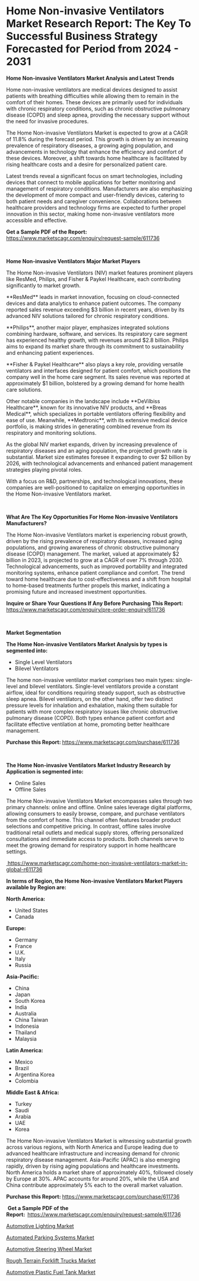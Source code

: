 <p><h1>Home Non-invasive Ventilators Market Research Report: The Key To Successful Business Strategy Forecasted for Period from 2024 - 2031</h1></p><p><strong>Home Non-invasive Ventilators Market Analysis and Latest Trends</strong></p>
<p><p>Home non-invasive ventilators are medical devices designed to assist patients with breathing difficulties while allowing them to remain in the comfort of their homes. These devices are primarily used for individuals with chronic respiratory conditions, such as chronic obstructive pulmonary disease (COPD) and sleep apnea, providing the necessary support without the need for invasive procedures. </p><p>The Home Non-invasive Ventilators Market is expected to grow at a CAGR of 11.8% during the forecast period. This growth is driven by an increasing prevalence of respiratory diseases, a growing aging population, and advancements in technology that enhance the efficiency and comfort of these devices. Moreover, a shift towards home healthcare is facilitated by rising healthcare costs and a desire for personalized patient care. </p><p>Latest trends reveal a significant focus on smart technologies, including devices that connect to mobile applications for better monitoring and management of respiratory conditions. Manufacturers are also emphasizing the development of more compact and user-friendly devices, catering to both patient needs and caregiver convenience. Collaborations between healthcare providers and technology firms are expected to further propel innovation in this sector, making home non-invasive ventilators more accessible and effective.</p></p>
<p><strong>Get a Sample PDF of the Report:&nbsp;</strong> <a href="https://www.marketscagr.com/enquiry/request-sample/611736?utm_campaign=1848&utm_medium=2&utm_source=Github&utm_content=ia&utm_term=10122024&utm_id=home-non-invasive-ventilators">https://www.marketscagr.com/enquiry/request-sample/611736</a></p>
<p>&nbsp;</p>
<p><strong>Home Non-invasive Ventilators Major Market Players</strong></p>
<p><p>The Home Non-invasive Ventilators (NIV) market features prominent players like ResMed, Philips, and Fisher & Paykel Healthcare, each contributing significantly to market growth. </p><p>**ResMed** leads in market innovation, focusing on cloud-connected devices and data analytics to enhance patient outcomes. The company reported sales revenue exceeding $3 billion in recent years, driven by its advanced NIV solutions tailored for chronic respiratory conditions.</p><p>**Philips**, another major player, emphasizes integrated solutions combining hardware, software, and services. Its respiratory care segment has experienced healthy growth, with revenues around $2.8 billion. Philips aims to expand its market share through its commitment to sustainability and enhancing patient experiences.</p><p>**Fisher & Paykel Healthcare** also plays a key role, providing versatile ventilators and interfaces designed for patient comfort, which positions the company well in the home care segment. Its sales revenue was reported at approximately $1 billion, bolstered by a growing demand for home health care solutions.</p><p>Other notable companies in the landscape include **DeVilbiss Healthcare**, known for its innovative NIV products, and **Breas Medical**, which specializes in portable ventilators offering flexibility and ease of use. Meanwhile, **Medtronic**, with its extensive medical device portfolio, is making strides in generating combined revenue from its respiratory and monitoring solutions.</p><p>As the global NIV market expands, driven by increasing prevalence of respiratory diseases and an aging population, the projected growth rate is substantial. Market size estimates foresee it expanding to over $2 billion by 2026, with technological advancements and enhanced patient management strategies playing pivotal roles. </p><p>With a focus on R&D, partnerships, and technological innovations, these companies are well-positioned to capitalize on emerging opportunities in the Home Non-invasive Ventilators market.</p></p>
<p>&nbsp;</p>
<p><strong>What Are The Key Opportunities For Home Non-invasive Ventilators Manufacturers?</strong></p>
<p><p>The Home Non-invasive Ventilators market is experiencing robust growth, driven by the rising prevalence of respiratory diseases, increased aging populations, and growing awareness of chronic obstructive pulmonary disease (COPD) management. The market, valued at approximately $2 billion in 2023, is projected to grow at a CAGR of over 7% through 2030. Technological advancements, such as improved portability and integrated monitoring systems, enhance patient compliance and comfort. The trend toward home healthcare due to cost-effectiveness and a shift from hospital to home-based treatments further propels this market, indicating a promising future and increased investment opportunities.</p></p>
<p><strong>Inquire or Share Your Questions If Any Before Purchasing This Report:</strong> <a href="https://www.marketscagr.com/enquiry/pre-order-enquiry/611736?utm_campaign=1848&utm_medium=2&utm_source=Github&utm_content=ia&utm_term=10122024&utm_id=home-non-invasive-ventilators">https://www.marketscagr.com/enquiry/pre-order-enquiry/611736</a></p>
<p>&nbsp;</p>
<p><strong>Market Segmentation</strong></p>
<p><strong>The Home Non-invasive Ventilators Market Analysis by types is segmented into:</strong></p>
<p><ul><li>Single Level Ventilators</li><li>Bilevel Ventilators</li></ul></p>
<p><p>The home non-invasive ventilator market comprises two main types: single-level and bilevel ventilators. Single-level ventilators provide a constant airflow, ideal for conditions requiring steady support, such as obstructive sleep apnea. Bilevel ventilators, on the other hand, offer two distinct pressure levels for inhalation and exhalation, making them suitable for patients with more complex respiratory issues like chronic obstructive pulmonary disease (COPD). Both types enhance patient comfort and facilitate effective ventilation at home, promoting better healthcare management.</p></p>
<p><strong>Purchase this Report:&nbsp;</strong><a href="https://www.marketscagr.com/purchase/611736?utm_campaign=1848&utm_medium=2&utm_source=Github&utm_content=ia&utm_term=10122024&utm_id=home-non-invasive-ventilators">https://www.marketscagr.com/purchase/611736</a></p>
<p>&nbsp;</p>
<p><strong>The Home Non-invasive Ventilators Market Industry Research by Application is segmented into:</strong></p>
<p><ul><li>Online Sales</li><li>Offline Sales</li></ul></p>
<p><p>The Home Non-invasive Ventilators Market encompasses sales through two primary channels: online and offline. Online sales leverage digital platforms, allowing consumers to easily browse, compare, and purchase ventilators from the comfort of home. This channel often features broader product selections and competitive pricing. In contrast, offline sales involve traditional retail outlets and medical supply stores, offering personalized consultations and immediate access to products. Both channels serve to meet the growing demand for respiratory support in home healthcare settings.</p></p>
<p><a href="https://www.marketscagr.com/home-non-invasive-ventilators-market-in-global-r611736?utm_campaign=1848&utm_medium=2&utm_source=Github&utm_content=ia&utm_term=10122024&utm_id=home-non-invasive-ventilators">&nbsp;https://www.marketscagr.com/home-non-invasive-ventilators-market-in-global-r611736</a></p>
<p><strong>In terms of Region, the Home Non-invasive Ventilators Market Players available by Region are:</strong></p>
<p>
    <p> <strong> North America: </strong>
        <ul>
            <li>United States</li>
            <li>Canada</li>
        </ul>
        </p> 
    <p> <strong> Europe: </strong>
        <ul>
            <li>Germany</li>
            <li>France</li>
            <li>U.K.</li>
            <li>Italy</li>
            <li>Russia</li>
        </ul>
        </p> 
    <p> <strong> Asia-Pacific: </strong>
        <ul>
            <li>China</li>
            <li>Japan</li>
            <li>South Korea</li>
            <li>India</li>
            <li>Australia</li>
            <li>China Taiwan</li>
            <li>Indonesia</li>
            <li>Thailand</li>
            <li>Malaysia</li>
        </ul>
        </p> 
    <p> <strong> Latin America: </strong>
        <ul>
            <li>Mexico</li>
            <li>Brazil</li>
            <li>Argentina Korea</li>
            <li>Colombia</li>
        </ul>
        </p> 
    <p> <strong> Middle East & Africa: </strong>
        <ul>
            <li>Turkey</li>
            <li>Saudi</li>
            <li>Arabia</li>
            <li>UAE</li>
            <li>Korea</li>
        </ul>
    </p>
    </p>
<p><p>The Home Non-invasive Ventilators Market is witnessing substantial growth across various regions, with North America and Europe leading due to advanced healthcare infrastructure and increasing demand for chronic respiratory disease management. Asia-Pacific (APAC) is also emerging rapidly, driven by rising aging populations and healthcare investments. North America holds a market share of approximately 40%, followed closely by Europe at 30%. APAC accounts for around 20%, while the USA and China contribute approximately 5% each to the overall market valuation.</p></p>
<p><strong>Purchase this Report: </strong><a href="https://www.marketscagr.com/purchase/611736?utm_campaign=1848&utm_medium=2&utm_source=Github&utm_content=ia&utm_term=10122024&utm_id=home-non-invasive-ventilators">https://www.marketscagr.com/purchase/611736</a></p>
<p>&nbsp;<strong>Get a Sample PDF of the Report:&nbsp;&nbsp;</strong><a href="https://www.marketscagr.com/enquiry/request-sample/611736?utm_campaign=1848&utm_medium=2&utm_source=Github&utm_content=ia&utm_term=10122024&utm_id=home-non-invasive-ventilators">https://www.marketscagr.com/enquiry/request-sample/611736</a></p>
<p><strong></strong></p>
<p><p><a href="https://www.linkedin.com/pulse/global-automotive-lighting-market-opportunities-challenges2024-eueaf?utm_campaign=1848&utm_medium=2&utm_source=Github&utm_content=ia&utm_term=10122024&utm_id=home-non-invasive-ventilators">Automotive Lighting Market</a></p><p><a href="https://www.linkedin.com/pulse/challenges-opportunities-automated-parking-systems-market-ovtpf?utm_campaign=1848&utm_medium=2&utm_source=Github&utm_content=ia&utm_term=10122024&utm_id=home-non-invasive-ventilators">Automated Parking Systems Market</a></p><p><a href="https://www.linkedin.com/pulse/revenue-demand-automotive-steering-wheel-market-projected-ty8qf?utm_campaign=1848&utm_medium=2&utm_source=Github&utm_content=ia&utm_term=10122024&utm_id=home-non-invasive-ventilators">Automotive Steering Wheel Market</a></p><p><a href="https://github.com/marloy8/Market-Research-Report-List-6/blob/main/rough-terrain-forklift-trucks-market.md?utm_campaign=1848&utm_medium=2&utm_source=Github&utm_content=ia&utm_term=10122024&utm_id=home-non-invasive-ventilators">Rough Terrain Forklift Trucks Market</a></p><p><a href="https://www.linkedin.com/pulse/booming-automotive-plastic-fuel-tank-market-sector-analysis-foemf?utm_campaign=1848&utm_medium=2&utm_source=Github&utm_content=ia&utm_term=10122024&utm_id=home-non-invasive-ventilators">Automotive Plastic Fuel Tank Market</a></p></p>